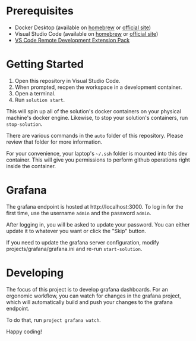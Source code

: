 # Prerequisites #
* Docker Desktop (available on [homebrew](https://formulae.brew.sh/formula/docker#default) or [official site](https://www.docker.com/products/docker-desktop/))
* Visual Studio Code (available on [homebrew](https://formulae.brew.sh/cask/visual-studio-code#default) or [official site](https://code.visualstudio.com/download))
* [VS Code Remote Development Extension Pack](https://marketplace.visualstudio.com/items?itemName=ms-vscode-remote.vscode-remote-extensionpack)

# Getting Started #

1. Open this repository in Visual Studio Code.
1. When prompted, reopen the workspace in a development container.
1. Open a terminal.
1. Run `solution start`.  

This will spin up all of the solution's docker containers on your physical machine's docker engine.  Likewise, to stop your solution's containers, run `stop-solution`.

There are various commands in the `auto` folder of this repository.  Please review that folder for more information.

For your convenience, your laptop's `~/.ssh` folder is mounted into this dev container.  This will give you permissions to perform github operations right inside the container.

# Grafana #
The grafana endpoint is hosted at http://localhost:3000.  To log in for the first time, use the username `admin` and the password `admin`.  

After logging in, you will be asked to update your password.  You can either update it to whatever you want or click the "Skip" button.

If you need to update the grafana server configuration, modify projects/grafana/grafana.ini and re-run `start-solution`.

# Developing #
The focus of this project is to develop grafana dashboards.  For an ergonomic workflow, you can watch for changes in the grafana project, which will automatically build and push your changes to the grafana endpoint.

To do that, run `project grafana watch`.

Happy coding!